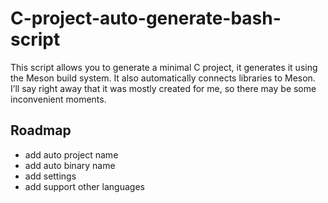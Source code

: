 # C-project-auto-generate-bash-script

This script allows you to generate a minimal C project, it generates it using the Meson build system.
It also automatically connects libraries to Meson.
I’ll say right away that it was mostly created for me, so there may be some inconvenient moments.

## Roadmap
* add auto project name
* add auto binary name
* add settings
* add support other languages

